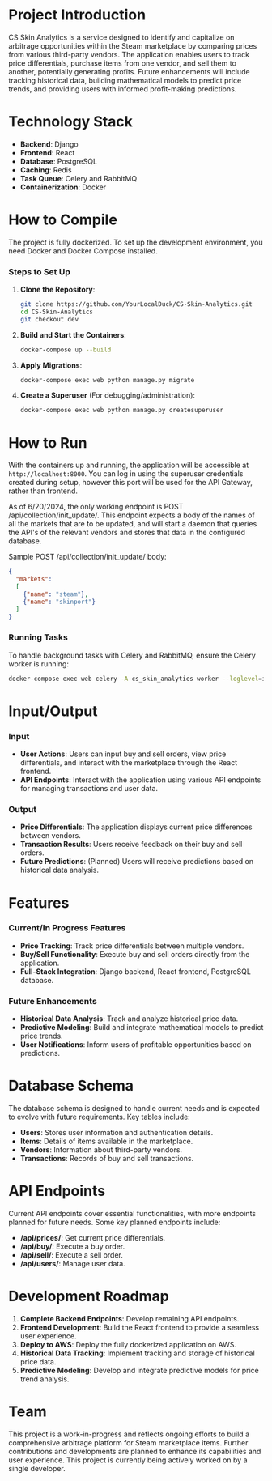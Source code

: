 # Project Introduction

CS Skin Analytics is a service designed to identify and capitalize on arbitrage opportunities within the Steam marketplace by comparing prices from various third-party vendors. The application enables users to track price differentials, purchase items from one vendor, and sell them to another, potentially generating profits. Future enhancements will include tracking historical data, building mathematical models to predict price trends, and providing users with informed profit-making predictions.

# Technology Stack

- **Backend**: Django
- **Frontend**: React
- **Database**: PostgreSQL
- **Caching**: Redis
- **Task Queue**: Celery and RabbitMQ
- **Containerization**: Docker

# How to Compile

The project is fully dockerized. To set up the development environment, you need Docker and Docker Compose installed.

### Steps to Set Up

1. **Clone the Repository**:
   ```sh
   git clone https://github.com/YourLocalDuck/CS-Skin-Analytics.git
   cd CS-Skin-Analytics
   git checkout dev
   ```

2. **Build and Start the Containers**:
   ```sh
   docker-compose up --build
   ```

3. **Apply Migrations**:
   ```sh
   docker-compose exec web python manage.py migrate
   ```

4. **Create a Superuser** (For debugging/administration):
   ```sh
   docker-compose exec web python manage.py createsuperuser
   ```

# How to Run

With the containers up and running, the application will be accessible at `http://localhost:8000`. You can log in using the superuser credentials created during setup, however this port will be used for the API Gateway, rather than frontend.

As of 6/20/2024, the only working endpoint is POST /api/collection/init_update/. This endpoint expects a body of the names of all the markets that are to be updated, and will start a daemon that queries the API's of the relevant vendors and stores that data in the configured database.

Sample POST /api/collection/init_update/ body:
```json
{
  "markets": 
  [
    {"name": "steam"},
    {"name": "skinport"}
  ]
}
```

### Running Tasks

To handle background tasks with Celery and RabbitMQ, ensure the Celery worker is running:

```sh
docker-compose exec web celery -A cs_skin_analytics worker --loglevel=info
```

# Input/Output

### Input

- **User Actions**: Users can input buy and sell orders, view price differentials, and interact with the marketplace through the React frontend.
- **API Endpoints**: Interact with the application using various API endpoints for managing transactions and user data.

### Output

- **Price Differentials**: The application displays current price differences between vendors.
- **Transaction Results**: Users receive feedback on their buy and sell orders.
- **Future Predictions**: (Planned) Users will receive predictions based on historical data analysis.

# Features

### Current/In Progress Features

- **Price Tracking**: Track price differentials between multiple vendors.
- **Buy/Sell Functionality**: Execute buy and sell orders directly from the application.
- **Full-Stack Integration**: Django backend, React frontend, PostgreSQL database.

### Future Enhancements

- **Historical Data Analysis**: Track and analyze historical price data.
- **Predictive Modeling**: Build and integrate mathematical models to predict price trends.
- **User Notifications**: Inform users of profitable opportunities based on predictions.

# Database Schema

The database schema is designed to handle current needs and is expected to evolve with future requirements. Key tables include:

- **Users**: Stores user information and authentication details.
- **Items**: Details of items available in the marketplace.
- **Vendors**: Information about third-party vendors.
- **Transactions**: Records of buy and sell transactions.

# API Endpoints

Current API endpoints cover essential functionalities, with more endpoints planned for future needs. Some key planned endpoints include:

- **/api/prices/**: Get current price differentials.
- **/api/buy/**: Execute a buy order.
- **/api/sell/**: Execute a sell order.
- **/api/users/**: Manage user data.

# Development Roadmap

1. **Complete Backend Endpoints**: Develop remaining API endpoints.
2. **Frontend Development**: Build the React frontend to provide a seamless user experience.
3. **Deploy to AWS**: Deploy the fully dockerized application on AWS.
4. **Historical Data Tracking**: Implement tracking and storage of historical price data.
5. **Predictive Modeling**: Develop and integrate predictive models for price trend analysis.

# Team

This project is a work-in-progress and reflects ongoing efforts to build a comprehensive arbitrage platform for Steam marketplace items. Further contributions and developments are planned to enhance its capabilities and user experience. This project is currently being actively worked on by a single developer.
